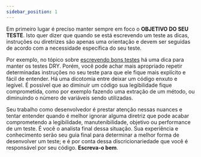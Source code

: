 ```yaml
---
sidebar_position: 1
---
```


Em primeiro lugar é preciso manter sempre em foco o **OBJETIVO DO SEU TESTE**. Isto quer dizer que quando se está escrevendo um teste as dicas, instruções ou diretrizes são apenas uma orientação e devem ser seguidas de acordo com a necessidade específica do seu teste. 

Por exemplo, no tópico sobre [escrevendo bons testes](/docs/Capybara/Escrevendo%20bons%20testes) há uma dica para manter os testes DRY. Porém, você pode achar mais apropriado repetir determinadas instruções no seu teste para que ele fique mais explícito e fácil de entender. Há uma dicotomia entre deixar um código enxuto e legível. É possível que ao diminuir um código sua legibilidade fique comprometida, como por exemplo fazendo uma extração de um método, ou diminuindo o número de variáveis sendo utilizadas. 

Seu trabalho como desenvolvedor é prestar atenção nessas nuances e tentar entender quando é melhor ignorar alguma diretriz que pode acabar comprometendo a legibilidade, manutenibilidade, objetivo ou performance de um teste. É você o analista final dessa situação. Sua experiência e conhecimento serão seu guia final para determinar a melhor forma de desenvolver um teste; e é por conta dessa discricionariedade que você é responsável por seu código. **Escreva-o bem**.
